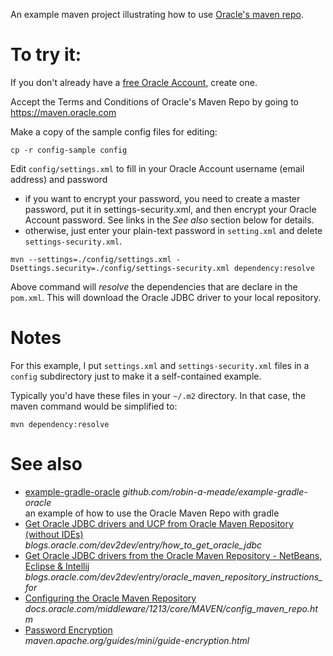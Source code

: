 An example maven project illustrating how to use [Oracle's maven repo](https://maven.oracle.com).

# To try it:

If you don't already have a [free Oracle
Account](http://www.oracle.com/us/corporate/contact/help/index.html), create
one.

Accept the Terms and Conditions of Oracle's Maven Repo by going to
https://maven.oracle.com

Make a copy of the sample config files for editing:

```
cp -r config-sample config
```
   
Edit `config/settings.xml` to fill in your Oracle Account username (email
address) and password
- if you want to encrypt your password, you need to create a master password,
  put it in settings-security.xml, and then encrypt your Oracle Account
  password.  See links in the *See also* section below for details.
- otherwise, just enter your plain-text password in `setting.xml` and delete
  `settings-security.xml`.

```
mvn --settings=./config/settings.xml -Dsettings.security=./config/settings-security.xml dependency:resolve
```

Above command will *resolve* the dependencies that are declare in the
`pom.xml`. This will download the Oracle JDBC driver to your local repository.


# Notes

For this example, I put `settings.xml` and `settings-security.xml` files in a `config` subdirectory just to make it a self-contained example.

Typically you'd have these files in your `~/.m2` directory. In that case, the maven command would be simplified to:

```
mvn dependency:resolve
```

# See also

- [example-gradle-oracle](https://github.com/robin-a-meade/example-gradle-oracle)
  *github.com/robin-a-meade/example-gradle-oracle*  
  an example of how to use the Oracle Maven Repo with gradle
- [Get Oracle JDBC drivers and UCP from Oracle Maven Repository (without IDEs)](https://blogs.oracle.com/dev2dev/entry/how_to_get_oracle_jdbc)  
  *blogs.oracle.com/dev2dev/entry/how_to_get_oracle_jdbc*
- [Get Oracle JDBC drivers from the Oracle Maven Repository - NetBeans, Eclipse & Intellij](https://maven.apache.org/guides/mini/guide-encryption.html)  
  *blogs.oracle.com/dev2dev/entry/oracle_maven_repository_instructions_for*
- [Configuring the Oracle Maven Repository](http://docs.oracle.com/middleware/1213/core/MAVEN/config_maven_repo.htm#MAVEN9010)  
  *docs.oracle.com/middleware/1213/core/MAVEN/config_maven_repo.htm*
- [Password Encryption](https://maven.apache.org/guides/mini/guide-encryption.html)  
  *maven.apache.org/guides/mini/guide-encryption.html*

<!---
- []()
  **
-->


